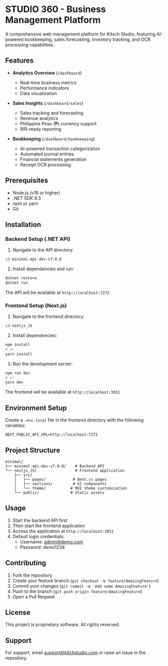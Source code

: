 # STUDIO 360 - Business Management Platform

A comprehensive web management platform for Kitsch Studio, featuring AI-powered bookkeeping, sales forecasting, inventory tracking, and OCR processing capabilities.

## Features

- **Analytics Overview** (`/dashboard`)
  - Real-time business metrics
  - Performance indicators
  - Data visualization

- **Sales Insights** (`/dashboard/sales`)
  - Sales tracking and forecasting
  - Revenue analytics
  - Philippine Peso (₱) currency support
  - BIR-ready reporting

- **Bookkeeping** (`/dashboard/bookkeeping`)
  - AI-powered transaction categorization
  - Automated journal entries
  - Financial statements generation
  - Receipt OCR processing

## Prerequisites

- Node.js (v16 or higher)
- .NET SDK 9.3
- npm or yarn
- Git

## Installation

### Backend Setup (.NET API)

1. Navigate to the API directory:
```bash
cd minimal-api-dev-v7.0.0
```

2. Install dependencies and run:
```bash
dotnet restore
dotnet run
```
The API will be available at `http://localhost:7272`

### Frontend Setup (Next.js)

1. Navigate to the frontend directory:
```bash
cd nextjs_JS
```

2. Install dependencies:
```bash
npm install
# or
yarn install
```

3. Run the development server:
```bash
npm run dev
# or
yarn dev
```
The frontend will be available at `http://localhost:3031`

## Environment Setup

Create a `.env.local` file in the frontend directory with the following variables:
```env
NEXT_PUBLIC_API_URL=http://localhost:7272
```

## Project Structure

```
minimal/
├── minimal-api-dev-v7.0.0/    # Backend API
└── nextjs_JS/                 # Frontend application
    ├── src/
    │   ├── pages/            # Next.js pages
    │   ├── sections/         # UI components
    │   └── theme/           # MUI theme customization
    └── public/              # Static assets
```

## Usage

1. Start the backend API first
2. Then start the frontend application
3. Access the application at `http://localhost:3031`
4. Default login credentials:
   - Username: admin@demo.com
   - Password: demo1234

## Contributing

1. Fork the repository
2. Create your feature branch (`git checkout -b feature/AmazingFeature`)
3. Commit your changes (`git commit -m 'Add some AmazingFeature'`)
4. Push to the branch (`git push origin feature/AmazingFeature`)
5. Open a Pull Request

## License

This project is proprietary software. All rights reserved.

## Support

For support, email support@kitchstudio.com or raise an issue in the repository. 
